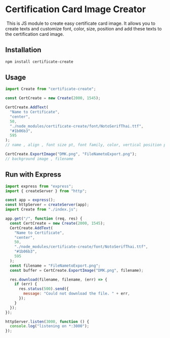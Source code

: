 # Certification Card Image Creator

​	This is JS module to create easy certificate card image. It allows you to create texts and customize font, color, size, position and add these texts to the certification card image.


## Installation

```sh
npm install certificate-create
```

 

## Usage

```js
import Create from "certificate-create";

const CertCreate = new Create(2000, 1545);

CertCreate.AddText(
  "Name to Certificate",
  "center",
  50,
  "./node_modules/certificate-create/font/NotoSerifThai.ttf",
  "#1b06b3",
  595
); 
// name , align , font size pt, font family, color, vertical position px

CertCreate.ExportImage("DMK.png", "FileNametoExport.png"); 
// background image , filename

```



## Run with Express

```js
import express from "express";
import { createServer } from "http";

const app = express();
const httpServer = createServer(app);
import Create from "./index.js";

app.get("/", function (req, res) {
  const CertCreate = new Create(2000, 1545);
  CertCreate.AddText(
    "Name to Certificate",
    "center",
    50,
    "./node_modules/certificate-create/font/NotoSerifThai.ttf",
    "#1b06b3",
    595
  );
  const filename = "FileNametoExport.png";
  const buffer = CertCreate.ExportImage("DMK.png", filename);

  res.download(filename, filename, (err) => {
    if (err) {
      res.status(500).send({
        message: "Could not download the file. " + err,
      });
    }
  });
});

httpServer.listen(3000, function () {
  console.log("listening on *:3000");
});
```
